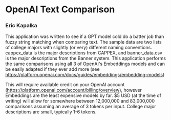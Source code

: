 # OpenAI Text Comparison
### Eric Kapalka

This application was written to see if a GPT model cold do a batter job than fuzzy string matching when comparing text.  The sample data are two lists of college majors with slightly (or very) different naming conventions.  cappex_data is the major descriptions from CAPPEX, and banner_data.csv is the major descriptions from the Banner system.  This application performs the same comparisons using all 3 of OpenAI's Embeddings models and can be easily adapted if they ever add more (see https://platform.openai.com/docs/guides/embeddings/embedding-models)

This will require available credit on your OpenAI account (https://platform.openai.com/account/billing/overview), however Embeddings are the least expensive models by far.  $5 USD (at the time of writing) will allow for somewhere between 12,000,000 and 83,000,000 comparisons assuming an average of 3 tokens per input.  College major descriptions are small, typically 1-6 tokens.
